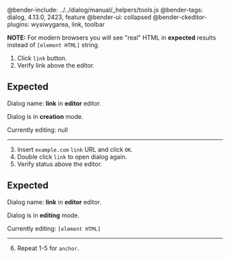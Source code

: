 @bender-include: ../../dialog/manual/_helpers/tools.js
@bender-tags: dialog, 4.13.0, 2423, feature
@bender-ui: collapsed
@bender-ckeditor-plugins: wysiwygarea, link, toolbar

**NOTE:** For modern browsers you will see "real" HTML in **expected** results instead of `[element HTML]` string.

1. Click `link` button.
2. Verify link above the editor.

## Expected

Dialog name: **link** in **editor** editor.

Dialog is in **creation** mode.

Currently editing: null

---

3. Insert `example.com` `link` URL and click `OK`.
4. Double click `link` to open dialog again.
5. Verify status above the editor.

## Expected

Dialog name: **link** in **editor** editor.

Dialog is in **editing** mode.

Currently editing: `[element HTML]`

---

6. Repeat 1-5 for `anchor`.
